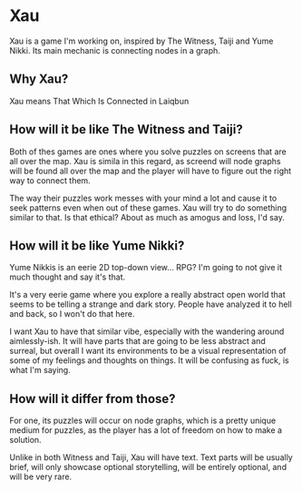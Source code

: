 # Xau
Xau is a game I'm working on, inspired by The Witness, Taiji and Yume Nikki. Its main mechanic is connecting nodes in a graph.

## Why Xau?
Xau means That Which Is Connected in Laiqbun

## How will it be like The Witness and Taiji?
Both of thes games are ones where you solve puzzles on screens that are all over the map. Xau is simila in this regard, as screend will node graphs will be found all over the map and the player will have to figure out the right way to connect them.

The way their puzzles work messes with your mind a lot and cause it to seek patterns even when out of these games. Xau will try to do something similar to that. Is that ethical? About as much as amogus and loss, I'd say.

## How will it be like Yume Nikki?
Yume Nikkis is an eerie 2D top-down view... RPG? I'm going to not give it much thought and say it's that.

It's a very eerie game where you explore a really abstract open world that seems to be telling a strange and dark story. People have analyzed it to hell and back, so I won't do that here.

I want Xau to have that similar vibe, especially with the wandering around aimlessly-ish. It will have parts that are going to be less abstract and surreal, but overall I want its environments to be a visual representation of some of my feelings and thoughts on things. It will be confusing as fuck, is what I'm saying.

## How will it differ from those?
For one, its puzzles will occur on node graphs, which is a pretty unique medium for puzzles, as the player has a lot of freedom on how to make a solution.

Unlike in both Witness and Taiji, Xau will have text. Text parts will be usually brief, will only showcase optional storytelling, will be entirely optional, and will be very rare.
